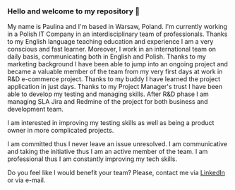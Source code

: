 ### Hello and welcome to my repository 👋

My name is Paulina and I'm based in Warsaw, Poland. I'm currently working in a Polish IT Company in an interdisciplinary team of professionals. 
Thanks to my English language teaching education and experience I am a very conscious and fast learner. Moreover, I work in an international team on daily basis, communicating both in English and Polish. 
Thanks to my marketing background I have been able to jump into an ongoing project and became a valuable member of the team from my very first days at work in R&D e-commerce project.
Thanks to my buddy I have learned the project application in just days.
Thanks to my Project Manager's trust I have been able to develop my testing and managing skills. After R&D phase I am managing SLA Jira and Redmine of the project for both business and development team.

I am interested in improving my testing skills as well as being a product owner in more complicated projects.

I am committed thus I never leave an issue unresolved.
I am communicative and taking the initiative thus I am an active member of the team.
I am professional thus I am constantly improving my tech skills.

Do you feel like I would benefit your team? Please, contact me via [LinkedIn](https://www.linkedin.com/in/paulinaszatalowicz/) or via e-mail.
